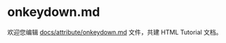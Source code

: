 onkeydown.md
===

欢迎您编辑 <a target="__blank" href="https://github.com/jaywcjlove/html-tutorial/blob/master/docs/attribute/onkeydown.md">docs/attribute/onkeydown.md</a> 文件，共建 HTML Tutorial 文档。